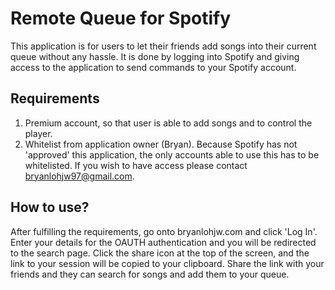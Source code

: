 # Remote Queue for Spotify

This application is for users to let their friends add songs into their current queue without any hassle.
It is done by logging into Spotify and giving access to the application to send commands to your Spotify account.

## Requirements

1. Premium account, so that user is able to add songs and to control the player.
2. Whitelist from application owner (Bryan). Because Spotify has not 'approved' this application, the only accounts able to use this has to be whitelisted. If you wish to have access please contact bryanlohjw97@gmail.com.

## How to use?

After fulfilling the requirements, go onto bryanlohjw.com and click 'Log In'. Enter your details for the OAUTH authentication and you will be redirected to the search page.
Click the share icon at the top of the screen, and the link to your session will be copied to your clipboard.
Share the link with your friends and they can search for songs and add them to your queue.
